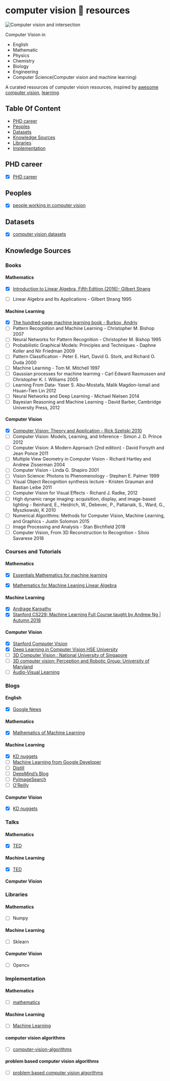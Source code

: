 # computer vision 👀 resources

![Computer vision and intersection](https://raw.githubusercontent.com/MadanBaduwal/computer-vision-resources/main/computer_vision_and_intersection.png)

Computer Vision in 
* English
* Mathematic 
* Physics
* Chemistry
* Biology
* Engineering
* Computer Science(Computer vision and machine learning)

A curated resources of computer vision resources, inspired by [awesome computer vision](https://github.com/jbhuang0604/awesome-computer-vision), [learning](https://github.com/amitness/learning).

## Table Of Content
- [PHD career](#phd-career)
- [Peoples](#peoples)
- [Datasets](#datasets)
- [Knowledge Sources](#knowledge-sources)
- [Libraries](#libraries)
- [Implementation](#implementation)


## PHD career

- [X] [PHD career](https://github.com/MadanBaduwal/phd-career)


## Peoples

- [X] [people working in computer vision](https://github.com/MadanBaduwal/people-in-computer-vision)


## Datasets

- [X] [computer vision datasets](https://www.computervisiondatasets.ml/)


## Knowledge Sources

### Books

#### Mathematics
- [X] [Introduction to Linear Algebra, Fifth Edition (2016)- Gilbert Strang](https://math.mit.edu/~gs/linearalgebra/)
- [ ] Linear Algebra and Its Applications - Gilbert Strang 1995


#### Machine Learning
- [X] [The hundred-page machine learning book - Burkov, Andriy](https://b-ok.asia/book/3710356/c8880d)
- [ ] Pattern Recognition and Machine Learning - Christopher M. Bishop 2007
- [ ] Neural Networks for Pattern Recognition - Christopher M. Bishop 1995
- [ ] Probabilistic Graphical Models: Principles and Techniques - Daphne Koller and Nir Friedman 2009
- [ ] Pattern Classification - Peter E. Hart, David G. Stork, and Richard O. Duda 2000
- [ ] Machine Learning - Tom M. Mitchell 1997
- [ ] Gaussian processes for machine learning - Carl Edward Rasmussen and Christopher K. I. Williams 2005
- [ ] Learning From Data- Yaser S. Abu-Mostafa, Malik Magdon-Ismail and Hsuan-Tien Lin 2012
- [ ] Neural Networks and Deep Learning - Michael Nielsen 2014
- [ ] Bayesian Reasoning and Machine Learning - David Barber, Cambridge University Press, 2012

#### Computer Vision

- [X] [Computer Vision: Theory and Application - Rick Szeliski 2010](http://szeliski.org/Book/)
- [ ] Computer Vision: Models, Learning, and Inference - Simon J. D. Prince 2012
- [ ] Computer Vision: A Modern Approach (2nd edition) - David Forsyth and Jean Ponce 2011
- [ ] Multiple View Geometry in Computer Vision - Richard Hartley and Andrew Zisserman 2004
- [ ] Computer Vision - Linda G. Shapiro 2001
- [ ] Vision Science: Photons to Phenomenology - Stephen E. Palmer 1999
- [ ] Visual Object Recognition synthesis lecture - Kristen Grauman and Bastian Leibe 2011
- [ ] Computer Vision for Visual Effects - Richard J. Radke, 2012
- [ ] High dynamic range imaging: acquisition, display, and image-based lighting - Reinhard, E., Heidrich, W., Debevec, P., Pattanaik, S., Ward, G., Myszkowski, K 2010
- [ ] Numerical Algorithms: Methods for Computer Vision, Machine Learning, and Graphics - Justin Solomon 2015
- [ ] Image Processing and Analysis - Stan Birchfield 2018
- [ ] Computer Vision, From 3D Reconstruction to Recognition - Silvio Savarese 2018

### Courses and Tutorials

#### Mathematics
- [X] [Essentials Mathematics for machine learning](https://www.youtube.com/results?search_query=mathematics+for+machine+learning+)
- [X] [Mathematics for Machine Leaning Linear Algebra](https://www.youtube.com/watch?v=T73ldK46JqE&list=PLiiljHvN6z1_o1ztXTKWPrShrMrBLo5P3)


#### Machine Learning
- [X] [Andrage Karpathy](https://www.youtube.com/watch?v=VMj-3S1tku0)
- [X] [Stanford CS229: Machine Learning Full Course taught by Andrew Ng | Autumn 2018](https://www.youtube.com/watch?v=jGwO_UgTS7I&list=PLoROMvodv4rMiGQp3WXShtMGgzqpfVfbU)

#### Computer Vision
- [X] [Stanford Computer Vision](https://www.youtube.com/watch?v=vT1JzLTH4G4&list=PLf7L7Kg8_FNxHATtLwDceyh72QQL9pvpQ)
- [X]  [Deep Learning in Computer Vision HSE University]()
- [ ] [3D Computer Vision : National University of Singapore](https://www.youtube.com/watch?v=LAHQ_qIzNGU&list=PLxg0CGqViygP47ERvqHw_v7FVnUovJeaz)
- [ ] [3D computer vision: Perception and Robotic Group: University of Maryland](https://prg.cs.umd.edu/open-positions)
- [ ] [Audio-Visual Learning](https://gewu-lab.github.io/awesome-audiovisual-learning/)

### Blogs

#### English
- [X] [Google News](https://news.google.com/)

#### Mathematics
- [X] [Mathematics of Machine Learning](https://www.tivadardanka.com/blog)

#### Machine Learning
- [X] [KD nuggets](https://www.kdnuggets.com/tag/machine-learning)
- [ ] [Machine Learning from Google Developer](https://developers.google.com/machine-learning/crash-course/ml-intro)
- [ ] [Distill](https://distill.pub/)
- [ ] [DeepMind’s Blog](https://course.elementsofai.com/)
- [ ] [PyImageSearch](https://pyimagesearch.com/blog/)
- [ ] [O’Reilly](https://www.oreilly.com/radar/topics/ai-ml/)

#### Computer Vision
- [X] [KD nuggets](https://www.kdnuggets.com/tag/computer-vision)


### Talks

#### Mathematics
- [X] [TED](https://www.ted.com/talks/marcus_du_sautoy_symmetry_reality_s_riddle?referrer=playlist-math_talks_to_blow_your_mind&autoplay=true)

#### Machine Learning

- [X] [TED](https://www.ted.com/topics/machine+learning)

#### Computer Vision


### Libraries

#### Mathematics
- [ ] Numpy

#### Machine Learning

- [ ] Sklearn

#### Computer Vision
- [ ] Opencv


### Implementation

#### Mathematics
- [ ] [mathematics](https://madanbaduwal.github.io/mathematics/)

#### Machine Learning
- [ ] [Machine Learning](https://github.com/MadanBaduwal/ML-algorithms)

#### computer vision algorithms
- [ ] [computer-vision-algorithms](https://madanbaduwal.github.io/computer-vision-algorithms/categories/)

#### problem based computer vision algorithms 
- [ ] [problem based computer vision algorithms](https://madanbaduwal.github.io/problem-based-computer-vision-algorithms/)


